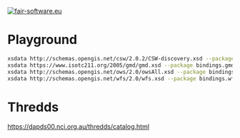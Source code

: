 [![fair-software.eu](https://img.shields.io/badge/fair--software.eu-%E2%97%8F%20%20%E2%97%8B%20%20%E2%97%8B%20%20%E2%97%8B%20%20%E2%97%8B-red)](https://fair-software.eu)

Playground
==========

```bash
xsdata http://schemas.opengis.net/csw/2.0.2/CSW-discovery.xsd --package bindings.csw --config xsdata.xml
xsdata https://www.isotc211.org/2005/gmd/gmd.xsd --package bindings.gmd --config xsdata.xml
xsdata http://schemas.opengis.net/ows/2.0/owsAll.xsd --package bindings.ows --config xsdata.xml
xsdata http://schemas.opengis.net/wfs/2.0/wfs.xsd --package bindings.wfs --config xsdata.xml
```

# Thredds

https://dapds00.nci.org.au/thredds/catalog.html